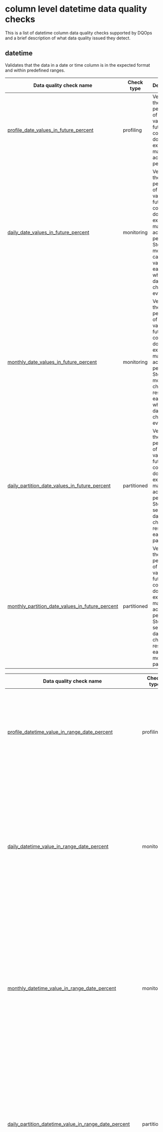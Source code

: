 # column level datetime data quality checks

This is a list of datetime column data quality checks supported by DQOps and a brief description of what data quality issued they detect.





## **datetime**
Validates that the data in a date or time column is in the expected format and within predefined ranges.

| Data quality check name | Check type | Description | Class |
|-------------------------|------------|-------------|-------|
|[profile_date_values_in_future_percent](./date-values-in-future-percent.md#profile-date-values-in-future-percent)|profiling|Verifies that the percentage of date values in future in a column does not exceed the maximum accepted percentage.|standard|
|[daily_date_values_in_future_percent](./date-values-in-future-percent.md#daily-date-values-in-future-percent)|monitoring|Verifies that the percentage of date values in future in a column does not exceed the maximum accepted percentage. Stores the most recent captured value for each day when the data quality check was evaluated.|standard|
|[monthly_date_values_in_future_percent](./date-values-in-future-percent.md#monthly-date-values-in-future-percent)|monitoring|Verifies that the percentage of date values in future in a column does not exceed the maximum accepted percentage. Stores the most recent check result for each month when the data quality check was evaluated.|standard|
|[daily_partition_date_values_in_future_percent](./date-values-in-future-percent.md#daily-partition-date-values-in-future-percent)|partitioned|Verifies that the percentage of date values in future in a column does not exceed the maximum accepted percentage. Stores a separate data quality check result for each daily partition.|standard|
|[monthly_partition_date_values_in_future_percent](./date-values-in-future-percent.md#monthly-partition-date-values-in-future-percent)|partitioned|Verifies that the percentage of date values in future in a column does not exceed the maximum accepted percentage. Stores a separate data quality check result for each monthly partition.|standard|



| Data quality check name | Check type | Description | Class |
|-------------------------|------------|-------------|-------|
|[profile_datetime_value_in_range_date_percent](./datetime-value-in-range-date-percent.md#profile-datetime-value-in-range-date-percent)|profiling|Verifies that the percentage of date values in the range defined by the user in a column does not exceed the maximum accepted percentage.|standard|
|[daily_datetime_value_in_range_date_percent](./datetime-value-in-range-date-percent.md#daily-datetime-value-in-range-date-percent)|monitoring|Verifies that the percentage of date values in the range defined by the user in a column does not exceed the maximum accepted percentage. Stores the most recent captured value for each day when the data quality check was evaluated.|standard|
|[monthly_datetime_value_in_range_date_percent](./datetime-value-in-range-date-percent.md#monthly-datetime-value-in-range-date-percent)|monitoring|Verifies that the percentage of date values in the range defined by the user in a column does not exceed the maximum accepted percentage. Stores the most recent check result for each month when the data quality check was evaluated.|standard|
|[daily_partition_datetime_value_in_range_date_percent](./datetime-value-in-range-date-percent.md#daily-partition-datetime-value-in-range-date-percent)|partitioned|Verifies that the percentage of date values in the range defined by the user in a column does not exceed the maximum accepted percentage. Stores a separate data quality check result for each daily partition.|standard|
|[monthly_partition_datetime_value_in_range_date_percent](./datetime-value-in-range-date-percent.md#monthly-partition-datetime-value-in-range-date-percent)|partitioned|Verifies that the percentage of date values in the range defined by the user in a column does not exceed the maximum accepted percentage. Stores a separate data quality check result for each monthly partition.|standard|



| Data quality check name | Check type | Description | Class |
|-------------------------|------------|-------------|-------|
|[profile_date_match_format_percent](./date-match-format-percent.md#profile-date-match-format-percent)|profiling|Verifies that the percentage of date values matching the given format in a text column does not exceed the maximum accepted percentage.|standard|
|[daily_date_match_format_percent](./date-match-format-percent.md#daily-date-match-format-percent)|monitoring|Verifies that the percentage of date values matching the given format in a text column does not exceed the maximum accepted percentage. Creates a separate data quality check (and an alert) for each daily monitoring.|standard|
|[monthly_date_match_format_percent](./date-match-format-percent.md#monthly-date-match-format-percent)|monitoring|Verifies that the percentage of date values matching the given format in a text column does not exceed the maximum accepted percentage. Creates a separate data quality check (and an alert) for each monthly monitoring.|standard|
|[daily_partition_date_match_format_percent](./date-match-format-percent.md#daily-partition-date-match-format-percent)|partitioned|Verifies that the percentage of date values matching the given format in a text column does not exceed the maximum accepted percentage. Stores a separate data quality check result for each daily partition.|standard|
|[monthly_partition_date_match_format_percent](./date-match-format-percent.md#monthly-partition-date-match-format-percent)|partitioned|Verifies that the percentage of date values matching the given format in a text column does not exceed the maximum accepted percentage. Stores a separate data quality check result for each monthly partition.|standard|







